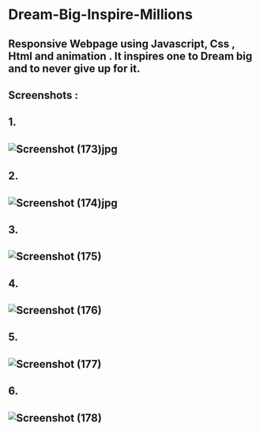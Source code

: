 # Dream-Big-Inspire-Millions
## Responsive Webpage using Javascript, Css , Html and animation  . It inspires one to Dream big and to never give up for it. 

## Screenshots :
## 1.
## ![Screenshot (173)jpg](https://user-images.githubusercontent.com/32910597/82092643-4ff94680-9717-11ea-9359-a2c2e958cd80.jpg)
## 2.
## ![Screenshot (174)jpg](https://user-images.githubusercontent.com/32910597/82092655-57205480-9717-11ea-8b9e-3477e0033cdd.jpg)
## 3.
## ![Screenshot (175)](https://user-images.githubusercontent.com/32910597/82092674-5d163580-9717-11ea-96a5-36a137a68ffa.jpg)
## 4.
## ![Screenshot (176)](https://user-images.githubusercontent.com/32910597/82092696-63a4ad00-9717-11ea-8365-ec0940e02261.jpg)
## 5.
## ![Screenshot (177)](https://user-images.githubusercontent.com/32910597/82092714-699a8e00-9717-11ea-898e-18817a5484d2.jpg)
## 6.
## ![Screenshot (178)](https://user-images.githubusercontent.com/32910597/82092725-6f906f00-9717-11ea-84d1-d976b4079fa7.jpg)

